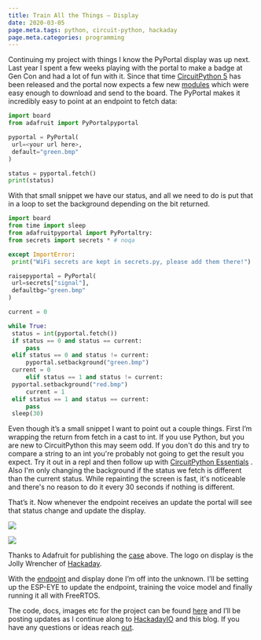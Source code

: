 ```yaml
---
title: Train All the Things — Display
date: 2020-03-05
page.meta.tags: python, circuit-python, hackaday
page.meta.categories: programming
---
```


Continuing my project with things I know the PyPortal display was up next. Last year I spent a few weeks playing with
the portal to make a badge at Gen Con and had a lot of fun with it. Since that
time [CircuitPython 5](https://circuitpython.org/downloads) has been released and the portal now expects a few
new [modules](https://circuitpython.org/libraries) which were easy enough to download and send to the board. The
PyPortal makes it incredibly easy to point at an endpoint to fetch data:

```python
import board
from adafruit import PyPortalpyportal

pyportal = PyPortal(
 url=<your url here>,
 default="green.bmp"
)

status = pyportal.fetch()
print(status)
```

With that small snippet we have our status, and all we need to do is put that in a loop to set the background depending
on the bit returned.

```python
import board
from time import sleep
from adafruitpyportal import PyPortaltry:
from secrets import secrets * # noqa

except ImportError:
 print("WiFi secrets are kept in secrets.py, please add them there!")

raisepyportal = PyPortal(
 url=secrets["signal"],
 defaultbg="green.bmp"
)

current = 0

while True:
 status = int(pyportal.fetch())
 if status == 0 and status == current:
     pass
 elif status == 0 and status != current:
     pyportal.setbackground("green.bmp")
 current = 0
     elif status == 1 and status != current:
 pyportal.setbackground("red.bmp")
     current = 1
 elif status == 1 and status == current:
     pass
 sleep(30)
```

Even though it’s a small snippet I want to point out a couple things. First I’m wrapping the return from fetch in a cast
to int. If you use Python, but you are new to CircuitPython this may seem odd. If you don't do this and try to compare a
string to an int you're probably not going to get the result you expect. Try it out in a repl and then follow up
with [CircuitPython Essentials](https://learn.adafruit.com/circuitpython-essentials/circuitpython-essentials) . Also I'm
only changing the background if the status we fetch is different than the current status. While repainting the screen is
fast, it's noticeable and there's no reason to do it every 30 seconds if nothing is different.

That’s it. Now whenever the endpoint receives an update the portal will see that status change and update the display.

![](../../img/blog/03CX8xYl9jomuqB3y.jpg)

![](../../img/blog/0-oqB9-pFVqxL1xWc.jpg)

Thanks to Adafruit for publishing the [case](https://www.thingiverse.com/search?q=pyportal&dwh=915e616a3fbda6e) above.
The logo on display is the Jolly Wrencher of [Hackaday](https://hackaday.com/about/).

With the [endpoint](https://burningdaylight.io/posts/train-all-the-things-sighandler/) and display done I’m off into the
unknown. I’ll be setting up the ESP-EYE to update the endpoint, training the voice model and finally running it all with
FreeRTOS.

The code, docs, images etc for the project can be found [here](https://github.com/n0mn0m/on-air) and I’ll be posting
updates as I continue along to [HackadayIO](https://hackaday.io/project/170228-on-air) and this blog. If you have any
questions or ideas reach [out](mailto:n0mn0m@burningdaylight.io).
